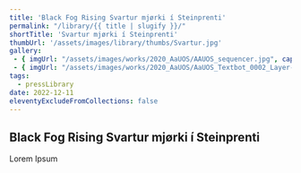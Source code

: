 ```yaml
---
title: 'Black Fog Rising Svartur mjørki í Steinprenti'
permalink: "/library/{{ title | slugify }}/"
shortTitle: 'Svartur mjørki í Steinprenti'
thumbUrl: '/assets/images/library/thumbs/Svartur.jpg'
gallery:
 - { imgUrl: "/assets/images/works/2020_AaUOS/AAUOS_sequencer.jpg", caption: "" }
 - { imgUrl: "/assets/images/works/2020_AaUOS/AaUOS_Textbot_0002_Layer-20.jpg", caption: "" }
tags:
  - pressLibrary
date: 2022-12-11
eleventyExcludeFromCollections: false
---
```



<div class="Grid Grid--gutters Grid--full large-Grid--fit">
  <div class="Grid-cell">
    <div class='headerGroup'>
      <h2>Black Fog Rising Svartur mjørki í Steinprenti</h2>
      <p>Lorem Ipsum</p>
    </div>
  </div>
</div>
